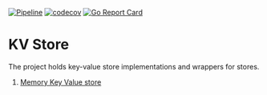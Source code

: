 [![Pipeline](https://github.com/anjulapaulus/kvstore/actions/workflows/go.yml/badge.svg)](https://github.com/anjulapaulus/kvstore/actions/workflows/go.yml)
[![codecov](https://codecov.io/gh/anjulapaulus/kvstore/branch/main/graph/badge.svg?token=zXnY4isAr9)](https://codecov.io/gh/anjulapaulus/kvstore)
[![Go Report Card](https://goreportcard.com/badge/github.com/anjulapaulus/kvstore)](https://goreportcard.com/report/github.com/anjulapaulus/kvstore)

# KV Store
The project holds key-value store implementations and wrappers for stores.

1.  [Memory Key Value store](memory/README.md)


